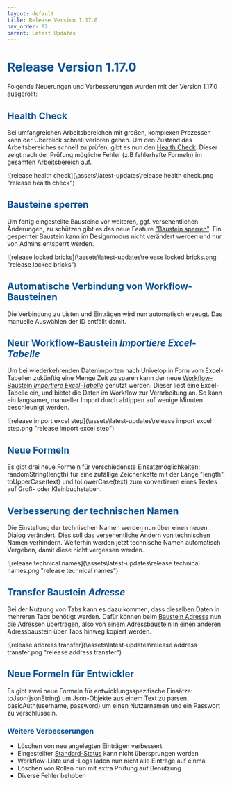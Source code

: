 ```yaml
---
layout: default
title: Release Version 1.17.0
nav_order: 82
parent: Latest Updates
---
```


# <span style="color:#0b5394">**Release Version 1.17.0**</span>

Folgende Neuerungen und Verbesserungen wurden mit der Version 1.17.0 ausgerollt:

## <span style="color:#0b5394">**Health Check**</span>

Bei umfangreichen Arbeitsbereichen mit großen, komplexen Prozessen kann der Überblick schnell verloren gehen. Um den Zustand des Arbeitsbereiches schnell zu prüfen, gibt es nun den [Health Check](/docs/design-mode-settings.html#globale-einstellungen-des-arbeitsbereichs). Dieser zeigt nach der Prüfung mögliche Fehler (z.B fehlerhafte Formeln) im gesamten Arbeitsbereich auf.

![release health check](\assets\latest-updates\release health check.png "release health check")

## <span style="color:#0b5394">**Bausteine sperren**</span>

Um fertig eingestellte Bausteine vor weiteren, ggf. versehentlichen Änderungen, zu schützen gibt es das neue Feature ["Baustein sperren"](/docs/design-mode-settings.html#eintrag).
Ein gesperrter Baustein kann im Designmodus nicht verändert werden und nur von Admins entsperrt werden.

![release locked bricks](\assets\latest-updates\release locked bricks.png "release locked bricks")

## <span style="color:#0b5394">**Automatische Verbindung von Workflow-Bausteinen**</span>

Die Verbindung zu Listen und Einträgen wird nun automatisch erzeugt.
Das manuelle Auswählen der ID entfällt damit.

## <span style="color:#0b5394">**Neur Workflow-Baustein _Importiere Excel-Tabelle_**</span>

Um bei wiederkehrenden Datenimporten nach Univelop in Form vom Excel-Tabellen zukünftig
eine Menge Zeit zu sparen kann der neue [Workflow-Baustein _Importiere Excel-Tabelle_](/docs/workflows/grand-childs-bricks/import-excel.html) genutzt werden.
Dieser liest eine Excel-Tabelle ein, und bietet die Daten im Workflow zur Verarbeitung an.
So kann ein langsamer, manueller Import durch abtippen auf wenige Minuten beschleunigt werden.

![release import excel step](\assets\latest-updates\release import excel step.png "release import excel step")

## <span style="color:#0b5394">**Neue Formeln**</span>

Es gibt drei neue Formeln für verschiedenste Einsatzmöglichkeiten:
randomString(length) für eine zufällige Zeichenkette mit der Länge "length".
toUpperCase(text) und toLowerCase(text) zum konvertieren eines Textes auf
Groß- oder Kleinbuchstaben.

## <span style="color:#0b5394">**Verbesserung der technischen Namen**</span>

Die Einstellung der technischen Namen werden nun über einen neuen Dialog verändert.
Dies soll das versehentliche Ändern von technischen Namen verhindern. Weiterhin werden jetzt technische Namen automatisch Vergeben, damit diese nicht vergessen werden.

![release technical names](\assets\latest-updates\release technical names.png "release technical names")

## <span style="color:#0b5394">**Transfer Baustein _Adresse_**</span>

Bei der Nutzung von Tabs kann es dazu kommen, dass dieselben Daten in mehreren Tabs benötigt werden.
Dafür können beim [Baustein Adresse](/docs/record-spec-settings/grand-childs-form/address.html) nun die Adressen übertragen, also von einem Adressbaustein in einen anderen Adressbaustein über Tabs hinweg kopiert werden.

![release address transfer](\assets\latest-updates\release address transfer.png "release address transfer")

## <span style="color:#0b5394">**Neue Formeln für Entwickler**</span>

Es gibt zwei neue Formeln für entwicklungsspezifische Einsätze:
toJson(jsonString) um Json-Objekte aus einem Text zu parsen.
basicAuth(username, password) um einen Nutzernamen und ein Passwort zu verschlüsseln.

### <span style="color:#0b5394">**Weitere Verbesserungen**</span>

-   Löschen von neu angelegten Einträgen verbessert
-   Eingestellter [Standard-Status](/docs/record-spec-settings/grand-child-expanded/status.html) kann nicht übersprungen werden
-   Workflow-Liste und -Logs laden nun nicht alle Einträge auf einmal
-   Löschen von Rollen nun mit extra Prüfung auf Benutzung
-   Diverse Fehler behoben

